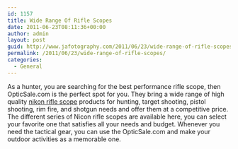 ```yaml
---
id: 1157
title: Wide Range Of Rifle Scopes
date: 2011-06-23T08:11:36+00:00
author: admin
layout: post
guid: http://www.jafotography.com/2011/06/23/wide-range-of-rifle-scopes/
permalink: /2011/06/23/wide-range-of-rifle-scopes/
categories:
  - General
---
```

As a hunter, you are searching for the best performance rifle scope, then OpticSale.com is the perfect spot for you. They bring a wide range of high quality [nikon rifle scope](http://www.opticsale.com/nikon-rifle-scopes-162-ctg.html) products for hunting, target shooting, pistol shooting, rim fire, and shotgun needs and offer them at a competitive price. The different series of Nicon rifle scopes are available here, you can select your favorite one that satisfies all your needs and budget. Whenever you need the tactical gear, you can use the OpticSale.com and make your outdoor activities as a memorable one.